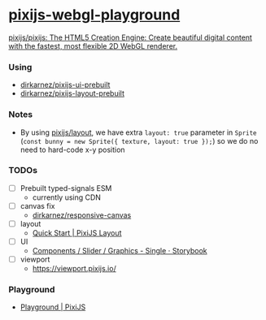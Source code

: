 [pixijs-webgl-playground](https://dirkarnez.github.io/pixijs-webgl-playground)
==============================================================================
[pixijs/pixijs: The HTML5 Creation Engine: Create beautiful digital content with the fastest, most flexible 2D WebGL renderer.](https://github.com/pixijs/pixijs)

### Using
- [dirkarnez/pixijs-ui-prebuilt](https://github.com/dirkarnez/pixijs-ui-prebuilt)
- [dirkarnez/pixijs-layout-prebuilt](https://github.com/dirkarnez/pixijs-layout-prebuilt)

### Notes
- By using [pixijs/layout](https://github.com/pixijs/layout), we have extra `layout: true` parameter in `Sprite` (`const bunny = new Sprite({ texture, layout: true });`) so we do no need to hard-code x-y position

### TODOs
- [ ] Prebuilt typed-signals ESM
  - currently using CDN
- [ ] canvas fix
  - [dirkarnez/responsive-canvas](https://github.com/dirkarnez/responsive-canvas)
- [ ] layout
  - [Quick Start | PixiJS Layout](https://layout.pixijs.io/docs/guides/guide/quick-start/)
- [ ] UI
  - [Components / Slider / Graphics - Single ⋅ Storybook](https://pixijs.io/ui/storybook/?path=/story/components-slider-graphics--single)
- [ ] viewport
  - https://viewport.pixijs.io/

### Playground
- [Playground | PixiJS](https://pixijs.com/8.x/playground)
